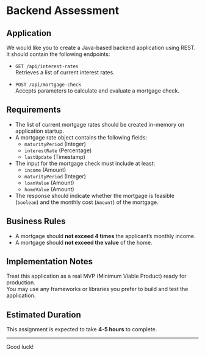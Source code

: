 # Backend Assessment

## Application

We would like you to create a Java-based backend application using REST.  
It should contain the following endpoints:

- `GET /api/interest-rates`  
  Retrieves a list of current interest rates.

- `POST /api/mortgage-check`  
  Accepts parameters to calculate and evaluate a mortgage check.

## Requirements

- The list of current mortgage rates should be created in-memory on application startup.
- A mortgage rate object contains the following fields:
    - `maturityPeriod` (Integer)
    - `interestRate` (Percentage)
    - `lastUpdate` (Timestamp)
- The input for the mortgage check must include at least:
    - `income` (Amount)
    - `maturityPeriod` (Integer)
    - `loanValue` (Amount)
    - `homeValue` (Amount)
- The response should indicate whether the mortgage is feasible (`boolean`) and the monthly cost (`Amount`) of the mortgage.

## Business Rules

- A mortgage should **not exceed 4 times** the applicant’s monthly income.
- A mortgage should **not exceed the value** of the home.

## Implementation Notes

Treat this application as a real MVP (Minimum Viable Product) ready for production.  
You may use any frameworks or libraries you prefer to build and test the application.

## Estimated Duration

This assignment is expected to take **4-5 hours** to complete.

---

Good luck!
